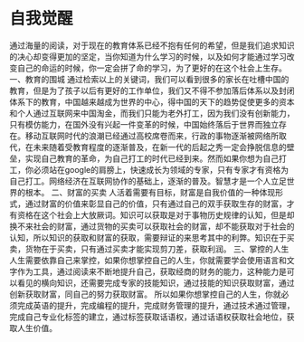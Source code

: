 # 自我觉醒

通过海量的阅读，对于现在的教育体系已经不抱有任何的希望，但是我们追求知识的决心却变得更加的坚定，当你知道为什么学习的时候，以及如何才能通过学习改变自己的命运的时候，你一定会拼了命的学习，为了更好的在这个社会上生存。
一、教育的围城
通过检索以上的关键词，我们可以看到很多的家长在吐槽中国的教育，但是为了孩子以后有更好的工作单位，我们又不得不参加落后体系以及封闭体系下的教育，中国越来越成为世界的中心，得中国的天下的趋势促使更多的资本和个人通过互联网来中国淘金，而我们只能为老外打工，因为我们没有创新能力，只有模仿能力，在国外没有兴起一件变革的时候，中国始终落后于世界而独立存在。移动互联网时代的浪潮已经通过高校席卷而来，行政的事物逐渐被网络所取代，在未来随着受教育程度的逐渐普及，在新一代的后起之秀一定会挣脱信息的壁垒，实现自己教育的革命，为自己打工的时代已经到来。然而如果你想为自己打工，你必须站在google的肩膀上，快速成长为领域的专家，只有专家才有资格为自己打工。网络经济在互联网协作的基础上，逐渐的普及。智慧才是一个人立足世界的根本。
二、财富的买卖
人活着需要有目标，财富是自我价值的一种体现形式，通过财富的价值来彰显自己的价值，只有通过自己的双手获取生存的财富，才有资格在这个社会上大放厥词。知识可以获取是对于事物历史规律的认知，但是却换不来社会的财富，通过货物的买卖可以获取社会的财富，却不能获取对于社会的认知，所以知识的获取和财富的获取，需要辩证的来思考其中的利弊。知识在于买卖，货物在于买卖，只有通过买卖才能实现剪刀差，获取利润。
三、掌控的人生
人生需要依靠自己来掌控，如果你想掌控自己的人生，你就需要学会使用语言和文字作为工具，通过阅读来不断地提升自己，获取经商的财务的能力，这种能力是可以看见的横向知识，还需要完成专家的技能知识，通过技能的知识获取财富，通过创新获取财富，同自己的努力获取财富。
所以如果你想掌控自己的人生，你就必须完成英语的提升，完成编程的提升，完成财务管理的提升，通过技术通过管理，完成自己专业化标签的建立，通过标签获取话语权，通过话语权获取社会地位，获取人生价值。
